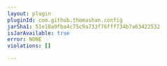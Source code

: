 ```yaml
---
layout: plugin
pluginId: com.github.thomashan.config
jarSha1: 51e18a9fba4c75c9a733f76fff734b7a63422532
isJarAvailable: true
error: NONE
violations: []

---
```

